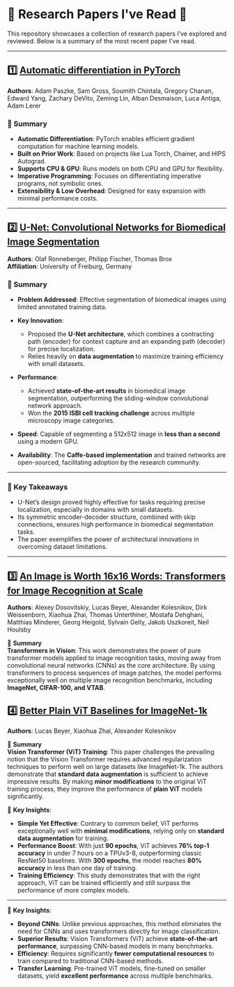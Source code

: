 # 📖 Research Papers I've Read 🧠

This repository showcases a collection of research papers I’ve explored and reviewed. Below is a summary of the most recent paper I’ve read.

---

## 1️⃣ [Automatic differentiation in PyTorch](https://openreview.net/forum?id=BJJsrmfCZ)  
**Authors**: Adam Paszke, Sam Gross, Soumith Chintala, Gregory Chanan, Edward Yang, Zachary DeVito, Zeming Lin, Alban Desmaison, Luca Antiga, Adam Lerer

### 📝 Summary
- **Automatic Differentiation**: PyTorch enables efficient gradient computation for machine learning models.
- **Built on Prior Work**: Based on projects like Lua Torch, Chainer, and HIPS Autograd.
- **Supports CPU & GPU**: Runs models on both CPU and GPU for flexibility.
- **Imperative Programming**: Focuses on differentiating imperative programs, not symbolic ones.
- **Extensibility & Low Overhead**: Designed for easy expansion with minimal performance costs.
  
---

## 2️⃣ [U-Net: Convolutional Networks for Biomedical Image Segmentation](http://lmb.informatik.uni-freiburg.de/people/ronneber/u-net)  
**Authors**: Olaf Ronneberger, Philipp Fischer, Thomas Brox  
**Affiliation**: University of Freiburg, Germany  

### 📝 Summary  
- **Problem Addressed**: Effective segmentation of biomedical images using limited annotated training data.  
- **Key Innovation**:  
  - Proposed the **U-Net architecture**, which combines a contracting path (encoder) for context capture and an expanding path (decoder) for precise localization.  
  - Relies heavily on **data augmentation** to maximize training efficiency with small datasets.  

- **Performance**:  
  - Achieved **state-of-the-art results** in biomedical image segmentation, outperforming the sliding-window convolutional network approach.  
  - Won the **2015 ISBI cell tracking challenge** across multiple microscopy image categories.  

- **Speed**: Capable of segmenting a 512x512 image in **less than a second** using a modern GPU.  

- **Availability**: The **Caffe-based implementation** and trained networks are open-sourced, facilitating adoption by the research community.  

---

### 🌟 Key Takeaways  
- U-Net’s design proved highly effective for tasks requiring precise localization, especially in domains with small datasets.  
- Its symmetric encoder-decoder structure, combined with skip connections, ensures high performance in biomedical segmentation tasks.  
- The paper exemplifies the power of architectural innovations in overcoming dataset limitations.  

---

## 3️⃣ **[An Image is Worth 16x16 Words: Transformers for Image Recognition at Scale](https://arxiv.org/abs/2010.11929)**  
**Authors**: Alexey Dosovitskiy, Lucas Beyer, Alexander Kolesnikov, Dirk Weissenborn, Xiaohua Zhai, Thomas Unterthiner, Mostafa Dehghani, Matthias Minderer, Georg Heigold, Sylvain Gelly, Jakob Uszkoreit, Neil Houlsby  

📝 **Summary**  
**Transformers in Vision**: This work demonstrates the power of pure transformer models applied to image recognition tasks, moving away from convolutional neural networks (CNNs) as the core architecture. By using transformers to process sequences of image patches, the model performs exceptionally well on multiple image recognition benchmarks, including **ImageNet, CIFAR-100, and VTAB**.  

## 4️⃣ **[Better Plain ViT Baselines for ImageNet-1k](https://arxiv.org/abs/2205.01580)**  
**Authors**: Lucas Beyer, Xiaohua Zhai, Alexander Kolesnikov  

📝 **Summary**  
**Vision Transformer (ViT) Training**: This paper challenges the prevailing notion that the Vision Transformer requires advanced regularization techniques to perform well on large datasets like ImageNet-1k. The authors demonstrate that **standard data augmentation** is sufficient to achieve impressive results. By making **minor modifications** to the original ViT training process, they improve the performance of **plain ViT** models significantly.

🔑 **Key Insights**:  
- **Simple Yet Effective**: Contrary to common belief, ViT performs exceptionally well with **minimal modifications**, relying only on **standard data augmentation** for training.
- **Performance Boost**: With just **90 epochs**, ViT achieves **76% top-1 accuracy** in under 7 hours on a TPUv3-8, outperforming classic ResNet50 baselines. With **300 epochs**, the model reaches **80% accuracy** in less than one day of training.
- **Training Efficiency**: This study demonstrates that with the right approach, ViT can be trained efficiently and still surpass the performance of more complex models.

---

🔑 **Key Insights**:  
- **Beyond CNNs**: Unlike previous approaches, this method eliminates the need for CNNs and uses transformers directly for image classification.  
- **Superior Results**: Vision Transformers (ViT) achieve **state-of-the-art performance**, surpassing CNN-based models in many benchmarks.  
- **Efficiency**: Requires significantly **fewer computational resources** to train compared to traditional CNN-based methods.  
- **Transfer Learning**: Pre-trained ViT models, fine-tuned on smaller datasets, yield **excellent performance** across multiple benchmarks.
